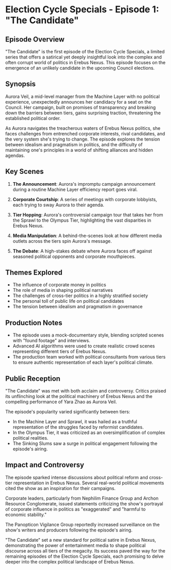 # Election Cycle Specials - Episode 1: "The Candidate"

## Episode Overview

"The Candidate" is the first episode of the Election Cycle Specials, a limited series that offers a satirical yet deeply insightful look into the complex and often corrupt world of politics in Erebus Nexus. This episode focuses on the emergence of an unlikely candidate in the upcoming Council elections.

## Synopsis

Aurora Veil, a mid-level manager from the Machine Layer with no political experience, unexpectedly announces her candidacy for a seat on the Council. Her campaign, built on promises of transparency and breaking down the barriers between tiers, gains surprising traction, threatening the established political order.

As Aurora navigates the treacherous waters of Erebus Nexus politics, she faces challenges from entrenched corporate interests, rival candidates, and the very system she's trying to change. The episode explores the tension between idealism and pragmatism in politics, and the difficulty of maintaining one's principles in a world of shifting alliances and hidden agendas.

## Key Scenes

1. **The Announcement**: Aurora's impromptu campaign announcement during a routine Machine Layer efficiency report goes viral.

2. **Corporate Courtship**: A series of meetings with corporate lobbyists, each trying to sway Aurora to their agenda.

3. **Tier Hopping**: Aurora's controversial campaign tour that takes her from the Sprawl to the Olympus Tier, highlighting the vast disparities in Erebus Nexus.

4. **Media Manipulation**: A behind-the-scenes look at how different media outlets across the tiers spin Aurora's message.

5. **The Debate**: A high-stakes debate where Aurora faces off against seasoned political opponents and corporate mouthpieces.

## Themes Explored

- The influence of corporate money in politics
- The role of media in shaping political narratives
- The challenges of cross-tier politics in a highly stratified society
- The personal toll of public life on political candidates
- The tension between idealism and pragmatism in governance

## Production Notes

- The episode uses a mock-documentary style, blending scripted scenes with "found footage" and interviews.
- Advanced AI algorithms were used to create realistic crowd scenes representing different tiers of Erebus Nexus.
- The production team worked with political consultants from various tiers to ensure authentic representation of each layer's political climate.

## Public Reception

"The Candidate" was met with both acclaim and controversy. Critics praised its unflinching look at the political machinery of Erebus Nexus and the compelling performance of Yara Zhao as Aurora Veil. 

The episode's popularity varied significantly between tiers:
- In the Machine Layer and Sprawl, it was hailed as a truthful representation of the struggles faced by reformist candidates.
- In the Olympus Tier, it was criticized as an oversimplification of complex political realities.
- The Sinking Slums saw a surge in political engagement following the episode's airing.

## Impact and Controversy

The episode sparked intense discussions about political reform and cross-tier representation in Erebus Nexus. Several real-world political movements cited the show as an inspiration for their campaigns.

Corporate leaders, particularly from Nephilim Finance Group and Archon Resource Conglomerate, issued statements criticizing the show's portrayal of corporate influence in politics as "exaggerated" and "harmful to economic stability."

The Panopticon Vigilance Group reportedly increased surveillance on the show's writers and producers following the episode's airing.

"The Candidate" set a new standard for political satire in Erebus Nexus, demonstrating the power of entertainment media to shape political discourse across all tiers of the megacity. Its success paved the way for the remaining episodes of the Election Cycle Specials, each promising to delve deeper into the complex political landscape of Erebus Nexus.